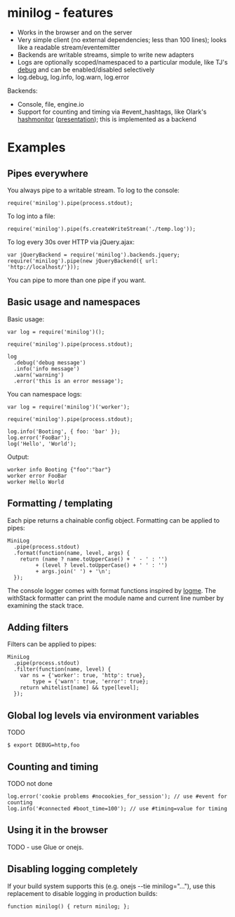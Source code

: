 # minilog - features

- Works in the browser and on the server
- Very simple client (no external dependencies; less than 100 lines); looks like a readable stream/eventemitter
- Backends are writable streams, simple to write new adapters
- Logs are optionally scoped/namespaced to a particular module, like TJ's [debug](https://github.com/visionmedia/debug) and can be enabled/disabled selectively
- log.debug, log.info, log.warn, log.error

Backends:

- Console, file, engine.io
- Support for counting and timing via #event_hashtags, like Olark's [hashmonitor](https://github.com/olark/hashmonitor) ([presentation](https://speakerdeck.com/u/mjpizz/p/monitor-like-a-boss)); this is implemented as a backend

# Examples

## Pipes everywhere

You always pipe to a writable stream. To log to the console:

    require('minilog').pipe(process.stdout);

To log into a file:

    require('minilog').pipe(fs.createWriteStream('./temp.log'));

To log every 30s over HTTP via jQuery.ajax:

    var jQueryBackend = require('minilog').backends.jquery;
    require('minilog').pipe(new jQueryBackend({ url: 'http://localhost/'}));

You can pipe to more than one pipe if you want.

## Basic usage and namespaces

Basic usage:

    var log = require('minilog')();

    require('minilog').pipe(process.stdout);

    log
      .debug('debug message')
      .info('info message')
      .warn('warning')
      .error('this is an error message');

You can namespace logs:

    var log = require('minilog')('worker');

    require('minilog').pipe(process.stdout);

    log.info('Booting', { foo: 'bar' });
    log.error('FooBar');
    log('Hello', 'World');

Output:

    worker info Booting {"foo":"bar"}
    worker error FooBar
    worker Hello World

## Formatting / templating

Each pipe returns a chainable config object. Formatting can be applied to pipes:

    MiniLog
      .pipe(process.stdout)
      .format(function(name, level, args) {
        return (name ? name.toUpperCase() + ' - ' : '')
             + (level ? level.toUpperCase() + ' ' : '')
             + args.join(' ') + '\n';
      });

The console logger comes with format functions inspired by [logme](https://github.com/vesln/logme).
The withStack formatter can print the module name and current line number by examining the stack trace.



## Adding filters

Filters can be applied to pipes:

    MiniLog
      .pipe(process.stdout)
      .filter(function(name, level) {
        var ns = {'worker': true, 'http': true},
            type = {'warn': true, 'error': true};
        return whitelist[name] && type[level];
      });

## Global log levels via environment variables

TODO

    $ export DEBUG=http,foo

## Counting and timing

TODO not done

    log.error('cookie problems #nocookies_for_session'); // use #event for counting
    log.info('#connected #boot_time=100'); // use #timing=value for timing

## Using it in the browser

TODO - use Glue or onejs.

## Disabling logging completely

If your build system supports this (e.g. onejs --tie minilog="..."), use this replacement to disable logging in production builds:

    function minilog() { return minilog; };

